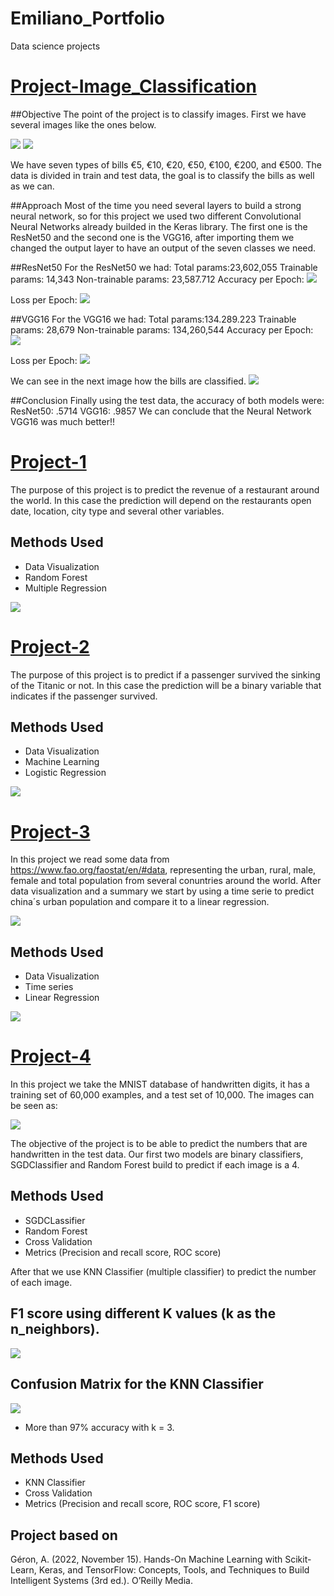 # Emiliano_Portfolio
Data science projects

# [Project-Image_Classification](https://github.com/emipizana/Image_Classification/tree/main)

##Objective
The point of the project is to classify images. First we have several images like the ones below.

![](/images/Ejemplo_1.jpg)
![](/images/Ejemplo_2.jpg)

We have seven types of bills €5, €10, €20, €50, €100, €200, and €500. The data is divided in train and test data, the goal is to classify the bills as well as we can.

##Approach
Most of the time you need several layers to build a strong neural network, so for this project we used two different Convolutional Neural Networks already builded in the Keras library. The first one is the ResNet50 and the second one is the VGG16, after importing them we changed the output layer to have an output of the seven classes we need.

##ResNet50
For the ResNet50 we had:
Total params:23,602,055
Trainable params: 14,343
Non-trainable params: 23,587.712
Accuracy per Epoch:
![](/images/ACC_RESNET.jpg)

Loss per Epoch:
![](/images/LOSS_RESNET.jpg)


##VGG16
For the VGG16 we had:
Total params:134.289.223
Trainable params: 28,679
Non-trainable params: 134,260,544
Accuracy per Epoch:
![](/images/ACC_VGG16.jpg)

Loss per Epoch:
![](/images/LOSS_VGG16.jpg)


We can see in the next image how the bills are classified.
![](/images/PREDICTION_VGG.jpg)


##Conclusion
Finally using the test data, the accuracy of both models were:
ResNet50: .5714
VGG16: .9857
We can conclude that the Neural Network VGG16 was much better!!



# [Project-1](https://github.com/emipizana/Project-1)
The purpose of this project is to predict the revenue of a restaurant around the world. In this case the prediction will depend on the restaurants open date, location, city type and several other variables.

## Methods Used
* Data Visualization
* Random Forest
* Multiple Regression

![](/images/Rplot02.png)

# [Project-2](https://github.com/emipizana/Project-2)
The purpose of this project is to predict if a passenger survived the sinking of the Titanic or not. In this case the prediction will be a binary variable that indicates if the passenger survived. 

## Methods Used
* Data Visualization
* Machine Learning
* Logistic Regression

![](/images/Rplot05.png)


# [Project-3](https://github.com/emipizana/Project_3)
In this project we read some data from https://www.fao.org/faostat/en/#data, representing the urban, rural, male, female and total population from several conuntries around the world. After data visualization and a summary we start by using a time serie to predict china´s urban population and compare it to a linear regression.

![](/images/China_population.png)

## Methods Used
* Data Visualization
* Time series
* Linear Regression

![](/images/TS_China_pred.png)


# [Project-4](https://github.com/emipizana/Project_4)
In this project we take the MNIST database of handwritten digits, it has a training set of 60,000 examples, and a test set of 10,000. The images can be seen as:

![](/images/Four_image)

The objective of the project is to be able to predict the numbers that are handwritten in the test data. Our first two models are binary classifiers, SGDClassifier and Random Forest build to predict if each image is a 4. 
## Methods Used
* SGDCLassifier
* Random Forest
* Cross Validation 
* Metrics (Precision and recall score, ROC score)

After that we use KNN Classifier (multiple classifier) to predict the number of each image.

## F1 score using different K values (k as the n_neighbors). 
![](/images/KNN_Classifier.png)

## Confusion Matrix for the KNN Classifier
![](/images/Conf_matrix)
* More than 97% accuracy with k = 3. 

## Methods Used
* KNN Classifier
* Cross Validation 
* Metrics (Precision and recall score, ROC score, F1 score)

## Project based on
Géron, A. (2022, November 15). Hands-On Machine Learning with Scikit-Learn, Keras, and TensorFlow: Concepts, Tools, and Techniques to Build Intelligent Systems (3rd ed.). O’Reilly Media.

